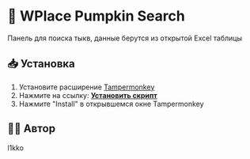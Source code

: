# 🎃 WPlace Pumpkin Search

Панель для поиска тыкв, данные берутся из открытой Excel таблицы

## 📥 Установка

1. Установите расширение [Tampermonkey](https://www.tampermonkey.net/)
2. Нажмите на ссылку: [**Установить скрипт**](https://raw.githubusercontent.com/l1koo/wplace-pumpkin-search/main/pumpkin-search.user.js)
3. Нажмите "Install" в открывшемся окне Tampermonkey

## 👨‍💻 Автор

l1kko
